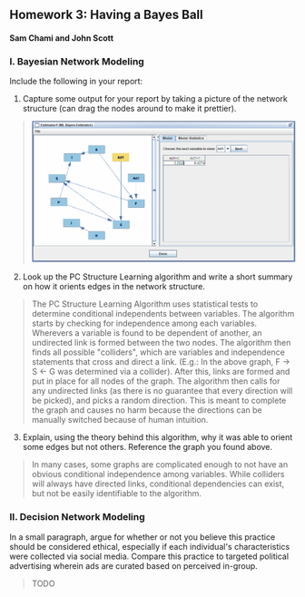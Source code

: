 ##  Homework 3: Having a Bayes Ball
####  Sam Chami and John Scott


###  I. Bayesian Network Modeling

Include the following in your report:

1.  Capture some output for your report by taking a picture of the network structure (can drag the nodes around to make it prettier).
>  ![Photo](DAG.png)

2.  Look up the PC Structure Learning algorithm and write a short summary on how it orients edges in the network structure.
>  The PC Structure Learning Algorithm uses statistical tests to determine conditional independents between variables. The algorithm starts by checking for independence among each variables. Wherevers a variable is found to be dependent of another, an undirected link is formed between the two nodes. The algorithm then finds all possible "colliders", which are variables and independence statements that cross and direct a link. (E.g.: In the above graph, F -> S <- G was determined via a collider). After this, links are formed and put in place for all nodes of the graph. The algorithm then calls for any undirected links (as there is no guarantee that every direction will be picked), and picks a random direction. This is meant to complete the graph and causes no harm because the directions can be manually switched because of human intuition.

3.  Explain, using the theory behind this algorithm, why it was able to orient some edges but not others. Reference the graph you found above.
>  In many cases, some graphs are complicated enough to not have an obvious conditional independence among variables. While colliders will always have directed links, conditional dependencies can exist, but not be easily identifiable to the algorithm.


###  II. Decision Network Modeling

In a small paragraph, argue for whether or not you believe this practice should be considered ethical, especially if each individual's characteristics were collected via social media. Compare this practice to targeted political advertising wherein ads are curated based on perceived in-group.
>  TODO
